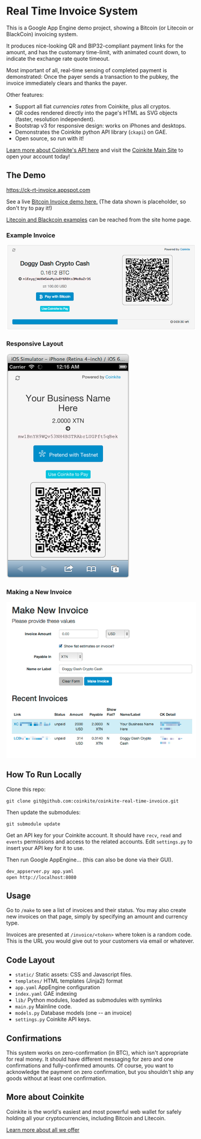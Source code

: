 # Real Time Invoice System

This is a Google App Engine demo project, showing a Bitcoin (or Litecoin or BlackCoin)
invoicing system.

It produces nice-looking QR and BIP32-compliant payment links for the
amount, and has the customary time-limit, with animated count down,
to indicate the exchange rate quote timeout.

Most important of all, real-time sensing of completed payment is
demonstrated: Once the payer sends a transaction to the pubkey, the
invoice immediately clears and thanks the payer.

Other features:

- Support all fiat _currencies rates_ from Coinkite, plus all cryptos.
- QR codes rendered directly into the page's HTML as SVG objects (faster, resolution independent).
- Bootstrap v3 for responsive design: works on iPhones and desktops.
- Demonstrates the Coinkite python API library (`ckapi`) on GAE.
- Open source, so run with it!

[Learn more about Coinkite's API here](https://docs.coinkite.com/)
and visit the [Coinkite Main Site](https://coinkite.com/) to open your
account today!

## The Demo

<https://ck-rt-invoice.appspot.com>

See a live [Bitcoin Invoice demo here.](https://ck-rt-invoice.appspot.com/example.btc) 
(The data shown is placeholder, so don't try to pay it!)

[Litecoin and Blackcoin examples](https://ck-rt-invoice.appspot.com) can be reached
from the site home page.

### Example Invoice

![Example Invoice](screen-shots/bitcoin-invoice.png "Example Bitcoin Invoice")

### Responsive Layout 

![iPhone Invoice](screen-shots/iphone-bitcoin-invoice.png)

### Making a New Invoice

![Making new invoices](screen-shots/making-invoices.png)


## How To Run Locally

Clone this repo:

	git clone git@github.com:coinkite/coinkite-real-time-invoice.git

Then update the submodules:

	git submodule update

Get an API key for your Coinkite account. It should have `recv`, `read` and `events`
permissions and access to the related accounts.
Edit `settings.py` to insert your API key for it to use.

Then run Google AppEngine... (this can also be done via their GUI).

	dev_appserver.py app.yaml
	open http://localhost:8080

## Usage

Go to `/make` to see a list of invoices and their status. You may also create new
invoices on that page, simply by specifying an amount and currency type.

Invoices are presented at `/invoice/<token>` where token is a random
code.  This is the URL you would give out to your customers via
email or whatever.

## Code Layout

- `static/` Static assets: CSS and Javascript files.
- `templates/` HTML templates (Jinja2) format
- `app.yaml` AppEngine configuration
- `index.yaml` GAE indexing
- `lib/` Python modules, loaded as submodules with symlinks
- `main.py` Mainline code.
- `models.py` Database models (one -- an invoice)
- `settings.py` Coinkite API keys.

## Confirmations

This system works on zero-confirmation (in BTC), which isn't
appropriate for real money. It should have different messaging for
zero and one confirmations and fully-confirmed amounts. Of course,
you want to acknowledge the payment on zero confirmation, but you
shouldn't ship any goods without at least one confirmation.


## More about Coinkite

Coinkite is the world's easiest and most powerful web wallet for
safely holding all your cryptocurrencies, including Bitcoin and Litecoin.

[Learn more about all we offer](https://coinkite.com/)


